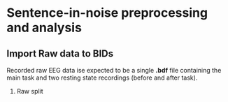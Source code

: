 
# Sentence-in-noise preprocessing and analysis
## Import Raw data to BIDs
Recorded raw EEG data ise expected to be  a single **.bdf** file containing the main task and two resting state recordings (before and after task). 
1. Raw split 
